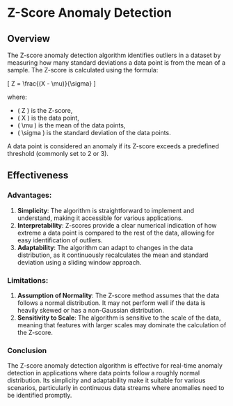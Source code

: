 # Z-Score Anomaly Detection

## Overview
The Z-score anomaly detection algorithm identifies outliers in a dataset by measuring how many standard deviations a data point is from the mean of a sample. The Z-score is calculated using the formula:

\[ Z = \frac{(X - \mu)}{\sigma} \]

where:
- \( Z \) is the Z-score,
- \( X \) is the data point,
- \( \mu \) is the mean of the data points,
- \( \sigma \) is the standard deviation of the data points.

A data point is considered an anomaly if its Z-score exceeds a predefined threshold (commonly set to 2 or 3).

## Effectiveness
### Advantages:
1. **Simplicity**: The algorithm is straightforward to implement and understand, making it accessible for various applications.
2. **Interpretability**: Z-scores provide a clear numerical indication of how extreme a data point is compared to the rest of the data, allowing for easy identification of outliers.
3. **Adaptability**: The algorithm can adapt to changes in the data distribution, as it continuously recalculates the mean and standard deviation using a sliding window approach.

### Limitations:
1. **Assumption of Normality**: The Z-score method assumes that the data follows a normal distribution. It may not perform well if the data is heavily skewed or has a non-Gaussian distribution.
2. **Sensitivity to Scale**: The algorithm is sensitive to the scale of the data, meaning that features with larger scales may dominate the calculation of the Z-score.

### Conclusion
The Z-score anomaly detection algorithm is effective for real-time anomaly detection in applications where data points follow a roughly normal distribution. Its simplicity and adaptability make it suitable for various scenarios, particularly in continuous data streams where anomalies need to be identified promptly.


